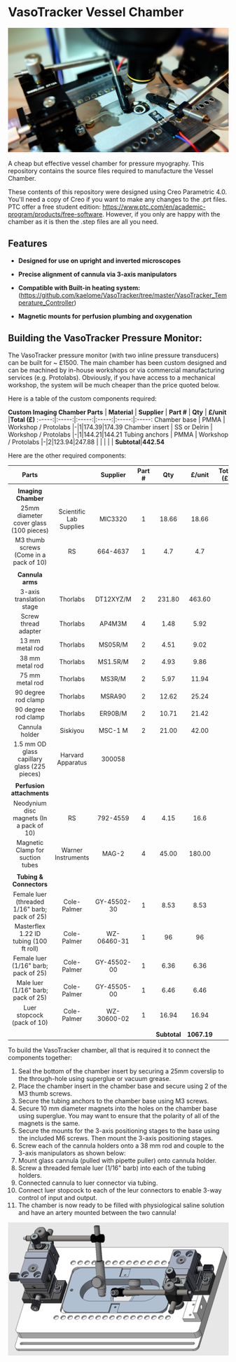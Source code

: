 VasoTracker Vessel Chamber
======
<img src="https://github.com/kaelome/VasoTracker/blob/master/VasoTracker_Vessel_Chamber/Images/MANN7249.JPG">

A cheap but effective vessel chamber for pressure myography. This repository contains the source files required to manufacture the Vessel Chamber.

These contents of this repository were designed using Creo Parametric 4.0. You'll need a copy of Creo if you want to make any changes to the .prt files. PTC offer a free student edition: https://www.ptc.com/en/academic-program/products/free-software. However, if you only are happy with the chamber as it is then the .step files are all you need.

## Features

* **Designed for use on upright and inverted microscopes**

* **Precise alignment of cannula via 3-axis manipulators**

* **Compatible with Built-in heating system:** (https://github.com/kaelome/VasoTracker/tree/master/VasoTracker_Temperature_Controller)

* **Magnetic mounts for perfusion plumbing and oxygenation**



## Building the VasoTracker Pressure Monitor:

The VasoTracker pressure monitor (with two inline pressure transducers) can be built for ~ £1500. The main chamber has been custom designed and can be machined by in-house workshops or via commercial manufacturing services (e.g. Protolabs). Obviously, if you have access to a mechanical workshop, the system will be much cheaper than the price quoted below.

Here is a table of the custom components required:

**Custom Imaging Chamber Parts** | **Material** | **Supplier** | **Part #** | **Qty** | **£/unit** |**Total (£)**
:-----:|:-----:|:-----:|:-----:|:-----:|:-----:
 Chamber base   | PMMA | Workshop / Protolabs |-|1|174.39|174.39
 Chamber insert | SS or Delrin | Workshop / Protolabs |-|1|144.21|144.21
 Tubing anchors | PMMA | Workshop / Protolabs |-|2|123.94|247.88
  | | | | | **Subtotal**|**442.54**

Here are the other required components:

**Parts**| |**Supplier**|**Part #**|**Qty**|**£/unit**|**Total (£)**
:-----:|:-----:|:-----:|:-----:|:-----:|:-----:|:-----:
||||||
**Imaging Chamber** ||||||
 |25mm diameter cover glass (100 pieces)|Scientific Lab Supplies|MIC3320|1|18.66|18.66
 |M3 thumb screws (Come in a pack of 10)|RS|664-4637|1|4.7|4.7
 ||||||
**Cannula arms** ||||||
 |3-axis translation stage|Thorlabs|DT12XYZ/M|2|231.80|463.60
 |Screw thread adapter|Thorlabs|AP4M3M|4|1.48|5.92
 |13 mm metal rod|Thorlabs|MS05R/M|2|4.51|9.02
 |38 mm metal rod|Thorlabs|MS1.5R/M|2|4.93|9.86
 |75 mm metal rod|Thorlabs|MS3R/M|2|5.97|11.94
 |90 degree rod clamp|Thorlabs|MSRA90|2|12.62|25.24
 |90 degree rod clamp|Thorlabs|ER90B/M|2|10.71|21.42
 |Cannula holder|Siskiyou|MSC-1 M|2|21.00|42.00
 |1.5 mm OD glass capillary glass (225 pieces)|Harvard Apparatus|300058| | |
 ||||||
 **Perfusion attachments** ||||||
 |Neodynium disc magnets (In a pack of 10)|RS|792-4559|4|4.15|16.6
 |Magnetic Clamp for suction tubes|Warner Instruments|MAG-2|4|45.00|180.00
 ||||||
**Tubing & Connectors** ||||||
 |Female luer  (threaded 1/16" barb; pack of 25)|Cole-Palmer|GY-45502-30|1|8.53|8.53
 |Masterflex 1.22 ID tubing (100 ft roll)|Cole-Palmer|WZ-06460-31|1|96|96
 |Female luer (1/16" barb; pack of 25)|Cole-Palmer|GY-45502-00|1|6.36|6.36
 |Male luer (1/16" barb; pack of 25)|Cole-Palmer|GY-45505-00|1|6.46|6.46
 |Luer stopcock (pack of 10)|Cole-Palmer|WZ-30600-02|1|16.94|16.94
 ||||||
 | | | | |**Subtotal**|**1067.19**

 To build the VasoTracker chamber, all that is required it to connect the components together:

 1.	Seal the bottom of the chamber insert by securing a 25mm coverslip to the through-hole using superglue or vacuum grease.
 2.	Place the chamber insert in the chamber base and secure using 2 of the M3 thumb screws.
 3.	Secure the tubing anchors to the chamber base using M3 screws.
 4.	Secure 10 mm diameter magnets into the holes on the chamber base using superglue. You may want to ensure that the polarity of all of the magnets is the same.
 5.	Secure the mounts for the 3-axis positioning stages to the base using the included M6 screws. Then mount the 3-axis positioning stages.
 6. Screw each of the cannula holders onto a 38 mm rod and couple to the 3-axis manipulators as shown below:
 7.	Mount glass cannula (pulled with pipette puller) onto cannula holder.
 8. Screw a threaded female luer (1/16" barb) into each of the tubing holders.
 9. Connected cannula to luer connector via tubing.
 10. Connect luer stopcock to each of the leur connectors to enable 3-way control of input and output.
 11. The chamber is now ready to be filled with physiological saline solution and have an artery mounted between the two cannula!

 <img src="https://github.com/kaelome/VasoTracker/blob/master/VasoTracker_Vessel_Chamber/Images/vasotracker_assembly.gif">
